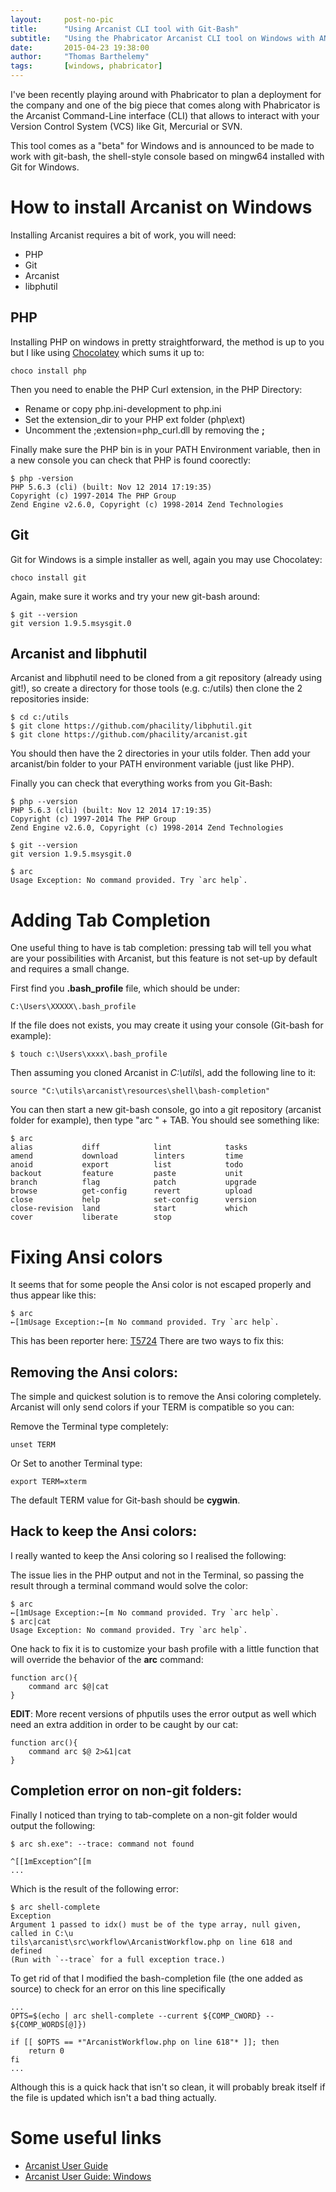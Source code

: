 ```yaml
---
layout:     post-no-pic
title:      "Using Arcanist CLI tool with Git-Bash"
subtitle:   "Using the Phabricator Arcanist CLI tool on Windows with ANSI colors and auto-completion"
date:       2015-04-23 19:38:00
author:     "Thomas Barthelemy"
tags:       [windows, phabricator]
---
```


I've been recently playing around with Phabricator to plan a deployment for the company and one of the big
piece that comes along with Phabricator is the Arcanist Command-Line interface (CLI) that allows to interact
with your Version Control System (VCS) like Git, Mercurial or SVN.

This tool comes as a "beta" for Windows and is announced to be made to work with git-bash, the shell-style console
based on mingw64 installed with Git for Windows.

# How to install Arcanist on Windows

Installing Arcanist requires a bit of work, you will need:

- PHP
- Git
- Arcanist
- libphutil

## PHP
Installing PHP on windows in pretty straightforward, the method is up to you but I like using
[Chocolatey](http://chocolatey.org/ "Chocolatey") which sums it up to:

    choco install php
    
Then you need to enable the PHP Curl extension, in the PHP Directory:

 - Rename or copy php.ini-development to php.ini
 - Set the extension_dir to your PHP ext folder (php\ext)
 - Uncomment the ;extension=php_curl.dll by removing the **;**

Finally make sure the PHP bin is in your PATH Environment variable,
then in a new console you can check that PHP is found coorectly:

    $ php -version
    PHP 5.6.3 (cli) (built: Nov 12 2014 17:19:35)
    Copyright (c) 1997-2014 The PHP Group
    Zend Engine v2.6.0, Copyright (c) 1998-2014 Zend Technologies
    
## Git
Git for Windows is a simple installer as well, again you may use Chocolatey:
    
    choco install git
     
Again, make sure it works and try your new git-bash around:

    $ git --version
    git version 1.9.5.msysgit.0
    
## Arcanist and libphutil

Arcanist and libphutil need to be cloned from a git repository (already using git!),
so create a directory for those tools (e.g. c:/utils) then clone the 2 repositories inside:

    $ cd c:/utils 
    $ git clone https://github.com/phacility/libphutil.git
    $ git clone https://github.com/phacility/arcanist.git
    
You should then have the 2 directories in your utils folder.
Then add your arcanist/bin folder to your PATH environment variable (just like PHP).

Finally you can check that everything works from you Git-Bash:

    $ php --version
    PHP 5.6.3 (cli) (built: Nov 12 2014 17:19:35)
    Copyright (c) 1997-2014 The PHP Group
    Zend Engine v2.6.0, Copyright (c) 1998-2014 Zend Technologies
    
    $ git --version
    git version 1.9.5.msysgit.0
    
    $ arc
    Usage Exception: No command provided. Try `arc help`.

# Adding Tab Completion

One useful thing to have is tab completion: pressing tab will tell you what are your possibilities with Arcanist,
but this feature is not set-up by default and requires a small change.

First find you **.bash_profile** file, which should be under:

    C:\Users\XXXXX\.bash_profile

If the file does not exists, you may create it using your console (Git-bash for example):

    $ touch c:\Users\xxxx\.bash_profile

Then assuming you cloned Arcanist in *C:\\utils\\*, add the following line to it:

    source "C:\utils\arcanist\resources\shell\bash-completion"

You can then start a new git-bash console,
go into a git repository (arcanist folder for example), then type "arc " + TAB.
You should see something like:

    $ arc
    alias           diff            lint            tasks
    amend           download        linters         time
    anoid           export          list            todo
    backout         feature         paste           unit
    branch          flag            patch           upgrade
    browse          get-config      revert          upload
    close           help            set-config      version
    close-revision  land            start           which
    cover           liberate        stop

# Fixing Ansi colors

It seems that for some people the Ansi color is not escaped properly and thus appear like this:

    $ arc
    ←[1mUsage Exception:←[m No command provided. Try `arc help`.
    
This has been reporter here: [T5724](https://secure.phabricator.com/T5724 "T5724")
There are two ways to fix this:

## Removing the Ansi colors:

The simple and quickest solution is to remove the Ansi coloring completely.
Arcanist will only send colors if your TERM is compatible so you can:

Remove the Terminal type completely:

    unset TERM

Or Set to another Terminal type:

    export TERM=xterm
    
The default TERM value for Git-bash should be **cygwin**.

## Hack to keep the Ansi colors:

I really wanted to keep the Ansi coloring so I realised the following:

The issue lies in the PHP output and not in the Terminal,
so passing the result through a terminal command would solve the color:

    $ arc
    ←[1mUsage Exception:←[m No command provided. Try `arc help`.
    $ arc|cat
    Usage Exception: No command provided. Try `arc help`.

One hack to fix it is to customize your bash profile with a little function that will override the
behavior of the **arc** command:

    function arc(){
        command arc $@|cat
    }

**EDIT**:
More recent versions of phputils uses the error output as well which need an extra addition in order
to be caught by our cat:

    function arc(){
        command arc $@ 2>&1|cat
    }

## Completion error on non-git folders:
 
Finally I noticed than trying to tab-complete on a non-git folder would output the following:

    $ arc sh.exe": --trace: command not found
    
    ^[[1mException^[[m
    ...

Which is the result of the following error:

    $ arc shell-complete
    Exception
    Argument 1 passed to idx() must be of the type array, null given, called in C:\u
    tils\arcanist\src\workflow\ArcanistWorkflow.php on line 618 and defined
    (Run with `--trace` for a full exception trace.)

To get rid of that I modified the bash-completion file (the one added as source) to check for 
an error on this line specifically

    ...
    OPTS=$(echo | arc shell-complete --current ${COMP_CWORD} -- ${COMP_WORDS[@]})
    
    if [[ $OPTS == *"ArcanistWorkflow.php on line 618"* ]]; then
        return 0
    fi
    ...

Although this is a quick hack that isn't so clean,
it will probably break itself if the file is updated which isn't a bad thing actually.

# Some useful links

- [Arcanist User Guide](https://secure.phabricator.com/book/phabricator/article/arcanist/)
- [Arcanist User Guide: Windows](https://secure.phabricator.com/book/phabricator/article/arcanist_windows/)
